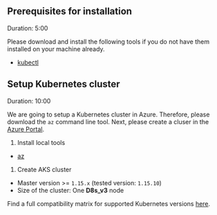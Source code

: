 ## Prerequisites for installation
Duration: 5:00

Please download and install the following tools if you do not have them installed on your machine already.

- [kubectl](https://kubernetes.io/docs/tasks/tools/install-kubectl/)

## Setup Kubernetes cluster
Duration: 10:00

We are going to setup a Kubernetes cluster in Azure. Therefore, please download the `az` command line tool. Next, please create a cluser in the [Azure Portal](https://portal.azure.com/).

1. Install local tools
  - [az](https://docs.microsoft.com/en-us/cli/azure/install-azure-cli)

1. Create AKS cluster
  - Master version >= `1.15.x` (tested version: `1.15.10`)
  - Size of the cluster: One **D8s_v3** node

Find a full compatibility matrix for supported Kubernetes versions [here](https://keptn.sh/docs/0.6.0/installation/k8s-support/).

